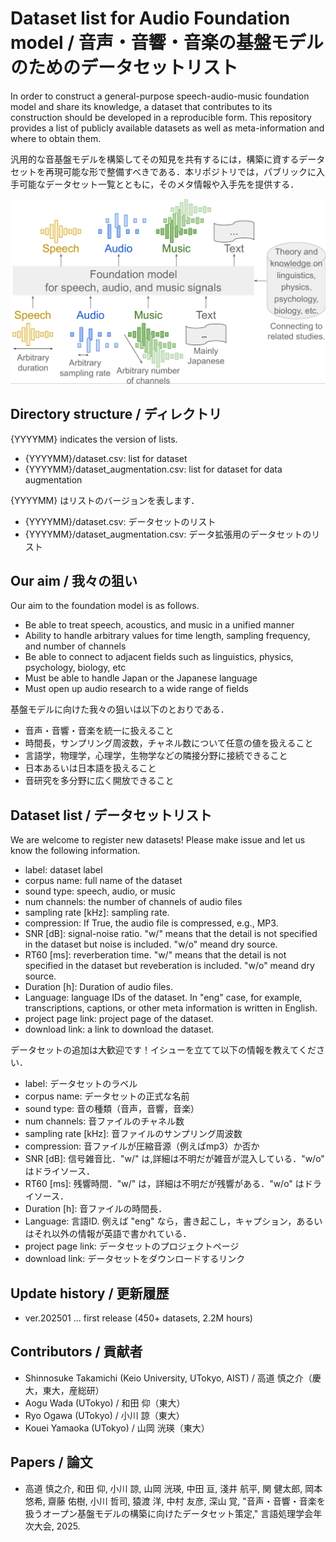 # Dataset list for Audio Foundation model / 音声・音響・音楽の基盤モデルのためのデータセットリスト
In order to construct a general-purpose speech-audio-music foundation model and share its knowledge, a dataset that contributes to its construction should be developed in a reproducible form. This repository provides a list of publicly available datasets as well as meta-information and where to obtain them.

汎用的な音基盤モデルを構築してその知見を共有するには，構築に資するデータセットを再現可能な形で整備すべきである．本リポジトリでは，パブリックに入手可能なデータセット一覧とともに，そのメタ情報や入手先を提供する．

![overview](./overview.png)

## Directory structure / ディレクトリ
{YYYYMM} indicates the version of lists.
- {YYYYMM}/dataset.csv: list for dataset
- {YYYYMM}/dataset_augmentation.csv: list for dataset for data augmentation

{YYYYMM} はリストのバージョンを表します．
- {YYYYMM}/dataset.csv: データセットのリスト
- {YYYYMM}/dataset_augmentation.csv: データ拡張用のデータセットのリスト

## Our aim / 我々の狙い
Our aim to the foundation model is as follows.
- Be able to treat speech, acoustics, and music in a unified manner
- Ability to handle arbitrary values for time length, sampling frequency, and number of channels
- Be able to connect to adjacent fields such as linguistics, physics, psychology, biology, etc
- Must be able to handle Japan or the Japanese language
- Must open up audio research to a wide range of fields

基盤モデルに向けた我々の狙いは以下のとおりである．
- 音声・音響・音楽を統一に扱えること
- 時間長，サンプリング周波数，チャネル数について任意の値を扱えること
- 言語学，物理学，心理学，生物学などの隣接分野に接続できること
- 日本あるいは日本語を扱えること
- 音研究を多分野に広く開放できること

## Dataset list / データセットリスト
We are welcome to register new datasets! Please make issue and let us know the following information.
- label: dataset label
- corpus name: full name of the dataset
- sound type: speech, audio, or music
- num channels: the number of channels of audio files
- sampling rate \[kHz\]: sampling rate.
- compression: If True, the audio file is compressed, e.g., MP3.
- SNR \[dB\]: signal-noise ratio. "w/" means that the detail is not specified in the dataset but noise is included. "w/o" meand dry source.
- RT60 [ms]: reverberation time. "w/" means that the detail is not specified in the dataset but reveberation is included. "w/o" meand dry source.
- Duration \[h\]: Duration of audio files.
- Language: language IDs of the dataset. In "eng" case, for example, transcriptions, captions, or other meta information is written in English.
- project page link: project page of the dataset.
- download link: a link to download the dataset.

データセットの追加は大歓迎です！イシューを立てて以下の情報を教えてください．
- label: データセットのラベル
- corpus name: データセットの正式な名前
- sound type: 音の種類（音声，音響，音楽）
- num channels: 音ファイルのチャネル数
- sampling rate \[kHz\]: 音ファイルのサンプリング周波数
- compression: 音ファイルが圧縮音源（例えばmp3）か否か
- SNR \[dB\]: 信号雑音比．"w/" は,詳細は不明だが雑音が混入している．"w/o" はドライソース．
- RT60 [ms]: 残響時間．"w/" は，詳細は不明だが残響がある．"w/o" はドライソース．
- Duration \[h\]: 音ファイルの時間長．
- Language: 言語ID. 例えば "eng" なら，書き起こし，キャプション，あるいはそれ以外の情報が英語で書かれている．
- project page link: データセットのプロジェクトページ
- download link: データセットをダウンロードするリンク

## Update history / 更新履歴
- ver.202501 ... first release (450+ datasets, 2.2M hours)

## Contributors / 貢献者
- Shinnosuke Takamichi (Keio University, UTokyo, AIST) / 高道 慎之介（慶大，東大，産総研）
- Aogu Wada (UTokyo) / 和田 仰（東大）
- Ryo Ogawa (UTokyo) / 小川 諒（東大）
- Kouei Yamaoka (UTokyo) / 山岡 洸瑛（東大）

## Papers / 論文
- 高道 慎之介, 和田 仰, 小川 諒, 山岡 洸瑛, 中田 亘, 淺井 航平, 関 健太郎, 岡本 悠希, 齋藤 佑樹, 小川 哲司, 猿渡 洋, 中村 友彦, 深山 覚, "音声・音響・音楽を扱うオープン基盤モデルの構築に向けたデータセット策定," 言語処理学会年次大会, 2025.

